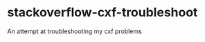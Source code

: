 stackoverflow-cxf-troubleshoot
==============================

An attempt at troubleshooting my cxf problems
